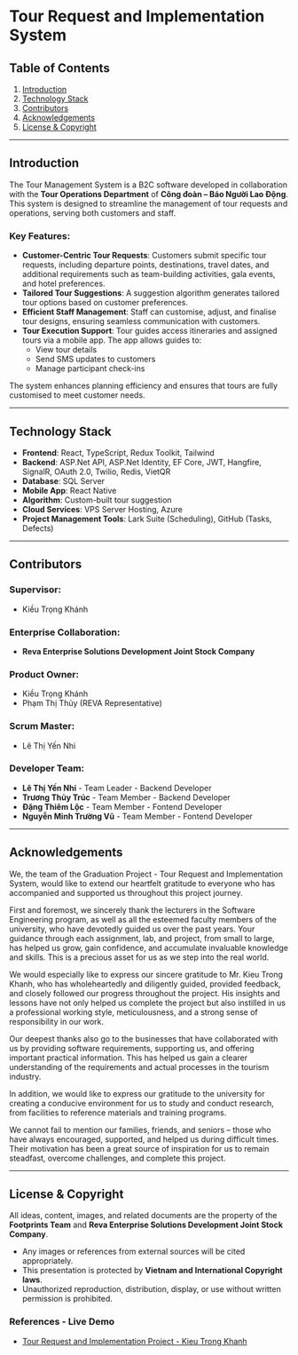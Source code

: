
# Tour Request and Implementation System

## Table of Contents
1. [Introduction](#introduction)
2. [Technology Stack](#technology-stack)
3. [Contributors](#contributors)
4. [Acknowledgements](#acknowledgements)
5. [License & Copyright](#license--copyright)

---

## Introduction
The Tour Management System is a B2C software developed in collaboration with the **Tour Operations Department** of **Công đoàn – Báo Người Lao Động**. This system is designed to streamline the management of tour requests and operations, serving both customers and staff.

### Key Features:
- **Customer-Centric Tour Requests**: Customers submit specific tour requests, including departure points, destinations, travel dates, and additional requirements such as team-building activities, gala events, and hotel preferences.
- **Tailored Tour Suggestions**: A suggestion algorithm generates tailored tour options based on customer preferences.
- **Efficient Staff Management**: Staff can customise, adjust, and finalise tour designs, ensuring seamless communication with customers.
- **Tour Execution Support**: Tour guides access itineraries and assigned tours via a mobile app. The app allows guides to:
  - View tour details
  - Send SMS updates to customers
  - Manage participant check-ins

The system enhances planning efficiency and ensures that tours are fully customised to meet customer needs.

---

## Technology Stack
- **Frontend**: React, TypeScript, Redux Toolkit, Tailwind
- **Backend**: ASP.Net API, ASP.Net Identity, EF Core, JWT, Hangfire, SignalR, OAuth 2.0, Twilio, Redis, VietQR
- **Database**: SQL Server
- **Mobile App**: React Native
- **Algorithm**: Custom-built tour suggestion 
- **Cloud Services**: VPS Server Hosting, Azure
- **Project Management Tools**: Lark Suite (Scheduling), GitHub (Tasks, Defects)

---

## Contributors
### Supervisor:
- Kiều Trọng Khánh

### Enterprise Collaboration:
- **Reva Enterprise Solutions Development Joint Stock Company**
  
### Product Owner:
- Kiều Trọng Khánh
- Phạm Thị Thủy (REVA Representative)

### Scrum Master:
- Lê Thị Yến Nhi

### Developer Team:
- **Lê Thị Yến Nhi** - Team Leader - Backend Developer
- **Trương Thủy Trúc** - Team Member - Backend Developer
- **Đặng Thiêm Lộc** - Team Member - Fontend Developer
- **Nguyễn Minh Trường Vũ** - Team Member - Fontend Developer

---

## Acknowledgements
We, the team of the Graduation Project - Tour Request and Implementation System, would like to extend our heartfelt gratitude to everyone who has accompanied and supported us throughout this project journey.

First and foremost, we sincerely thank the lecturers in the Software Engineering program, as well as all the esteemed faculty members of the university, who have devotedly guided us over the past years. Your guidance through each assignment, lab, and project, from small to large, has helped us grow, gain confidence, and accumulate invaluable knowledge and skills. This is a precious asset for us as we step into the real world.

We would especially like to express our sincere gratitude to Mr. Kieu Trong Khanh, who has wholeheartedly and diligently guided, provided feedback, and closely followed our progress throughout the project. His insights and lessons have not only helped us complete the project but also instilled in us a professional working style, meticulousness, and a strong sense of responsibility in our work.

Our deepest thanks also go to the businesses that have collaborated with us by providing software requirements, supporting us, and offering important practical information. This has helped us gain a clearer understanding of the requirements and actual processes in the tourism industry.

In addition, we would like to express our gratitude to the university for creating a conducive environment for us to study and conduct research, from facilities to reference materials and training programs.

We cannot fail to mention our families, friends, and seniors – those who have always encouraged, supported, and helped us during difficult times. Their motivation has been a great source of inspiration for us to remain steadfast, overcome challenges, and complete this project.

---

## License & Copyright
All ideas, content, images, and related documents are the property of the **Footprints Team** and **Reva Enterprise Solutions Development Joint Stock Company**.

- Any images or references from external sources will be cited appropriately.
- This presentation is protected by **Vietnam and International Copyright laws**.
- Unauthorized reproduction, distribution, display, or use without written permission is prohibited.

### References - Live Demo
- [Tour Request and Implementation Project - Kieu Trong Khanh](http://www.kieutrongkhanh.net/2024/12/capstone-tour-request-implementation.html)
